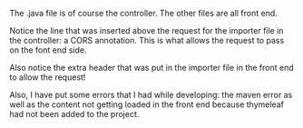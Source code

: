 The .java file is of course the controller. The other files are all front end.

Notice the line that was inserted above the request for the importer file in the
controller: a CORS annotation. This is what allows the request to pass on the
font end side.

Also notice the extra header that was put in the importer file in the front end
to allow the request!

Also, I have put some errors that I had while developing: the maven error as well
as the content not getting loaded in the front end because thymeleaf had not been
added to the project.
